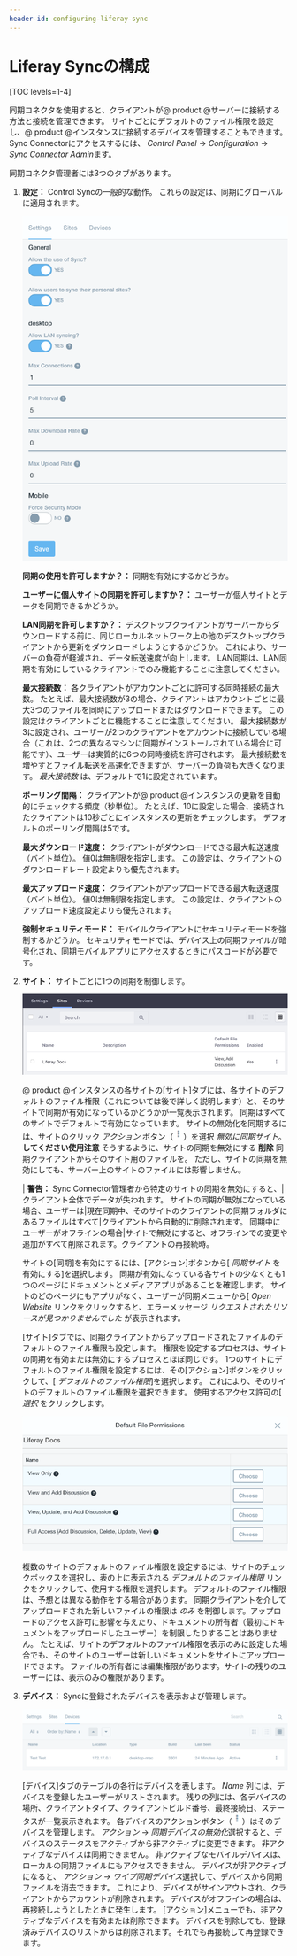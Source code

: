 ```yaml
---
header-id: configuring-liferay-sync
---
```


# Liferay Syncの構成

[TOC levels=1-4]

同期コネクタを使用すると、クライアントが@ product @サーバーに接続する方法と接続を管理できます。 サイトごとにデフォルトのファイル権限を設定し、@ product @インスタンスに接続するデバイスを管理することもできます。 Sync Connectorにアクセスするには、 *Control Panel* → *Configuration* → *Sync Connector Admin*ます。

同期コネクタ管理者には3つのタブがあります。

1.  **設定：** Control Syncの一般的な動作。 これらの設定は、同期にグローバルに適用されます。

    ![図1：コントロールパネルの[構成]セクションには、同期コネクタ管理が含まれています。](../../../../images/sync-admin-01.png)

    **同期の使用を許可しますか？：** 同期を有効にするかどうか。

    **ユーザーに個人サイトの同期を許可しますか？：** ユーザーが個人サイトとデータを同期できるかどうか。

    **LAN同期を許可しますか？：** デスクトップクライアントがサーバーからダウンロードする前に、同じローカルネットワーク上の他のデスクトップクライアントから更新をダウンロードしようとするかどうか。 これにより、サーバーの負荷が軽減され、データ転送速度が向上します。 LAN同期は、LAN同期を有効にしているクライアントでのみ機能することに注意してください。

    **最大接続数：** 各クライアントがアカウントごとに許可する同時接続の最大数。 たとえば、最大接続数が3の場合、クライアントはアカウントごとに最大3つのファイルを同時にアップロードまたはダウンロードできます。 この設定はクライアントごとに機能することに注意してください。 最大接続数が3に設定され、ユーザーが2つのクライアントをアカウントに接続している場合（これは、2つの異なるマシンに同期がインストールされている場合に可能です）、ユーザーは実質的に6つの同時接続を許可されます。 最大接続数を増やすとファイル転送を高速化できますが、サーバーの負荷も大きくなります。 *最大接続数* は、デフォルトで1に設定されています。

    **ポーリング間隔：** クライアントが@ product @インスタンスの更新を自動的にチェックする頻度（秒単位）。 たとえば、10に設定した場合、接続されたクライアントは10秒ごとにインスタンスの更新をチェックします。 デフォルトのポーリング間隔は5です。

    **最大ダウンロード速度：** クライアントがダウンロードできる最大転送速度（バイト単位）。 値0は無制限を指定します。 この設定は、クライアントのダウンロードレート設定よりも優先されます。

    **最大アップロード速度：** クライアントがアップロードできる最大転送速度（バイト単位）。 値0は無制限を指定します。 この設定は、クライアントのアップロード速度設定よりも優先されます。

    **強制セキュリティモード：** モバイルクライアントにセキュリティモードを強制するかどうか。 セキュリティモードでは、デバイス上の同期ファイルが暗号化され、同期モバイルアプリにアクセスするときにパスコードが必要です。

2.  **サイト：** サイトごとに1つの同期を制御します。

    ![図2：Sync Connector管理者の[サイト]タブでは、サイトごとに同期を管理できます。](../../../../images/sync-admin-02.png)

    @ product @インスタンスの各サイトの[サイト]タブには、各サイトのデフォルトのファイル権限（これについては後で詳しく説明します）と、そのサイトで同期が有効になっているかどうかが一覧表示されます。 同期はすべてのサイトでデフォルトで有効になっています。 サイトの無効化を同期するには、サイトのクリック *アクション* ボタン（![Actions](../../../../images/icon-actions.png)）を選択 *無効に同期サイト*。 **してください使用注意** そうするように、サイトの同期を無効にする **削除** 同期クライアントからそのサイト用のファイルを。 ただし、サイトの同期を無効にしても、サーバー上のサイトのファイルには影響しません。

    | **警告：** Sync Connector管理者から特定のサイトの同期を無効にすると、|クライアント全体でデータが失われます。 サイトの同期が無効になっている場合、ユーザーは|現在同期中、そのサイトのクライアントの同期フォルダにあるファイルはすべて|クライアントから自動的に削除されます。 同期中にユーザーがオフラインの場合|サイトで無効にすると、オフラインでの変更や追加がすべて削除されます。クライアントの再接続時。

    サイトの[同期]を有効にするには、[アクション]ボタンから[ *同期サイト* を有効にする]を選択します。 同期が有効になっている各サイトの少なくとも1つのページにドキュメントとメディアアプリがあることを確認します。 サイトのどのページにもアプリがなく、ユーザーが同期メニューから[ *Open Website* リンクをクリックすると、エラーメッセージ *リクエストされたリソースが見つかりませんでした* が表示されます。

    [サイト]タブでは、同期クライアントからアップロードされたファイルのデフォルトのファイル権限も設定します。 権限を設定するプロセスは、サイトの同期を有効または無効にするプロセスとほぼ同じです。 1つのサイトにデフォルトのファイル権限を設定するには、その[アクション]ボタンをクリックして、[ *デフォルトのファイル権限*]を選択します。 これにより、そのサイトのデフォルトのファイル権限を選択できます。 使用するアクセス許可の[ *選択* をクリックします。

    ![図3：[選択]をクリックして、同期中のサイトのデフォルトのファイル権限を選択します。](../../../../images/sync-admin-03.png)

    複数のサイトのデフォルトのファイル権限を設定するには、サイトのチェックボックスを選択し、表の上に表示される *デフォルトのファイル権限* リンクをクリックして、使用する権限を選択します。 デフォルトのファイル権限は、予想とは異なる動作をする場合があります。 同期クライアントを介してアップロードされた新しいファイルの権限は *のみ* を制御します。アップロードのアクセス許可に影響を与えたり、ドキュメントの所有者（最初にドキュメントをアップロードしたユーザー）を制限したりすることはありません。 たとえば、サイトのデフォルトのファイル権限を表示のみに設定した場合でも、そのサイトのユーザーは新しいドキュメントをサイトにアップロードできます。 ファイルの所有者には編集権限があります。サイトの残りのユーザーには、表示のみの権限があります。

3.  **デバイス：** Syncに登録されたデバイスを表示および管理します。

    ![図4：Sync Connector管理者の[デバイス]タブには、Syncが登録したすべてのデバイスがリストされます。](../../../../images/sync-admin-devices.png)

    [デバイス]タブのテーブルの各行はデバイスを表します。 *Name* 列には、デバイスを登録したユーザーがリストされます。 残りの列には、各デバイスの場所、クライアントタイプ、クライアントビルド番号、最終接続日、ステータスが一覧表示されます。 各デバイスのアクションボタン（![Actions](../../../../images/icon-actions.png)）はそのデバイスを管理します。 *アクション* → *同期デバイスの無効化*選択すると、デバイスのステータスをアクティブから非アクティブに変更できます。 非アクティブなデバイスは同期できません。 非アクティブなモバイルデバイスは、ローカルの同期ファイルにもアクセスできません。 デバイスが非アクティブになると、 *アクション* → *ワイプ同期デバイス*選択して、デバイスから同期ファイルを消去できます。 これにより、デバイスがサインアウトされ、クライアントからアカウントが削除されます。 デバイスがオフラインの場合は、再接続しようとしたときに発生します。 [アクション]メニューでも、非アクティブなデバイスを有効または削除できます。 デバイスを削除しても、登録済みデバイスのリストからは削除されます。それでも再接続して再登録できます。
